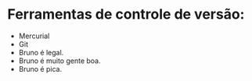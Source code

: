 # Ferramentas de controle de versão:
* Mercurial
* Git
* Bruno é legal.
* Bruno é muito gente boa.
* Bruno é pica.
